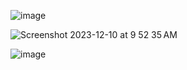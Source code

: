 ![image](https://github.com/Arturhackfox/swiftUI-all-elements/assets/109434166/197b3bc7-c8a3-44db-81fb-214761642eb2)

![Screenshot 2023-12-10 at 9 52 35 AM](https://github.com/Arturhackfox/swiftUI-all-elements/assets/109434166/bf787f3b-77ca-496f-9225-38bf624fc294)

![image](https://github.com/Arturhackfox/swiftUI-all-elements/assets/109434166/403bdcc6-f38f-45cd-9b4e-9c94d6f206f4)
